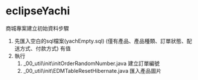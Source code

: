 # eclipseYachi
商城專案建立初始資料步驟
1. 先匯入空白的sql檔案(yachEmpty.sql)
   (僅有產品、產品種類、訂單狀態、配送方式、付款方式) 有值
2. 執行
	1. _00_util\init\initOrderRandomNumber.java 建立訂單編號
	2. _00_util\init\EDMTableResetHibernate.java 匯入產品圖片
